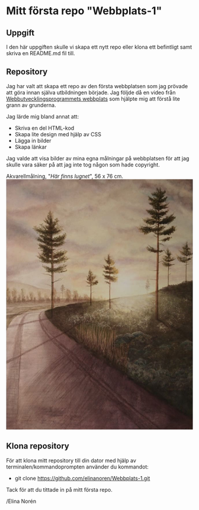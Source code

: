 # Mitt första repo "Webbplats-1"

## Uppgift

I den här uppgiften skulle vi skapa ett nytt repo eller klona ett befintligt samt skriva en README.md fil till.

## Repository

Jag har valt att skapa ett repo av den första webbplatsen som jag prövade att göra innan själva utbildningen började. Jag följde då en video från [Webbutvecklingsprogrammets webbplats](https://webbutveckling.miun.se/)
som hjälpte mig att förstå lite grann av grunderna.

Jag lärde mig bland annat att:
* Skriva en del HTML-kod
* Skapa lite design med hjälp av CSS
* Lägga in bilder
* Skapa länkar

Jag valde att visa bilder av mina egna målningar på webbplatsen för att jag skulle vara säker på att jag inte tog någon som hade copyright.  

Akvarellmålning, "_Här finns lugnet_", 56 x 76 cm.  
![Bild av tallar i solnedgång](images/Tallar.jpg)

## Klona repository
För att klona mitt repository till din dator med hjälp av terminalen/kommandoprompten använder du kommandot:
* git clone https://github.com/elinanoren/Webbplats-1.git

Tack för att du tittade in på mitt första repo.

/Elina Norén
